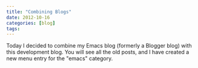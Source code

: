 ```yaml
---
title: "Combining Blogs"
date: 2012-10-16
categories: [blog]
tags: 
---
```

Today I decided to combine my Emacs blog (formerly a Blogger blog) with this development blog. You will see all the old posts, and I have created a new menu entry for the "emacs" category.
